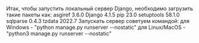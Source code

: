 Итак, чтобы запустить локальный сервер Django, необходимо загрузить такие пакеты как:
                                                                                      asgiref     3.6.0
                                                                                      Django      4.1.5
                                                                                      pip         23.0
                                                                                      setuptools  58.1.0
                                                                                      sqlparse    0.4.3
                                                                                      tzdata      2022.7
Запускать сервер советуем командой: для Windows - "python manage.py runserver --nostatic"
                                    для Linux/MacOS - "python3 manage.py runserver --nostatic"
